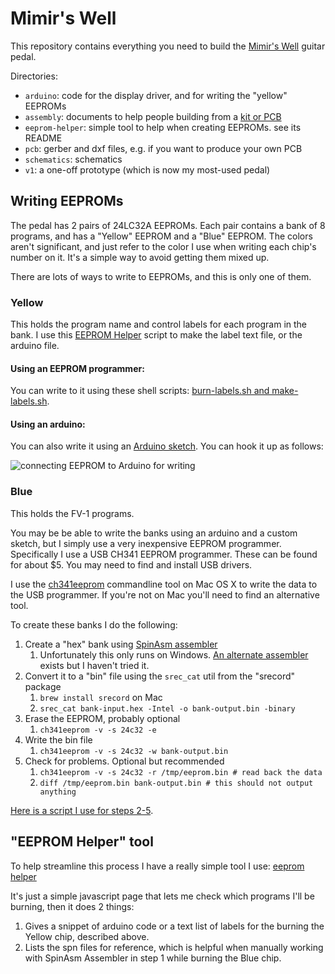 # Mimir's Well

This repository contains everything you need to build the [Mimir's Well](https://mas-effects.com/mimirs-well/) guitar pedal.

Directories:

* `arduino`: code for the display driver, and for writing the "yellow" EEPROMs
* `assembly`: documents to help people building from a [kit or PCB](https://mas-effects.square.site/shop/diy/5)
* `eeprom-helper`: simple tool to help when creating EEPROMs. see its README 
* `pcb`: gerber and dxf files, e.g. if you want to produce your own PCB
* `schematics`: schematics
* `v1`: a one-off prototype (which is now my most-used pedal)

## Writing EEPROMs

The pedal has 2 pairs of 24LC32A EEPROMs. Each pair contains a bank of 8 programs, and has a "Yellow" EEPROM and a "Blue" EEPROM.  The colors aren't significant, and just refer to the color I use when writing each chip's number on it. It's a simple way to avoid getting them mixed up.

There are lots of ways to write to EEPROMs, and this is only one of them.

### Yellow

This holds the program name and control labels for each program in the bank. I use this [EEPROM Helper](https://github.com/mstratman/fv1-pedal-platform/tree/master/eeprom-helper) script to make the label text file, or the arduino file.

#### Using an EEPROM programmer:

You can write to it using these shell scripts: [burn-labels.sh and make-labels.sh](https://gist.github.com/mstratman/d541932adb592097963afa8c9aeca4c1).

####  Using an arduino:

You can also write it using an [Arduino sketch](/arduino/eeprom/eeprom.ino). You can hook it up as follows:

![connecting EEPROM to Arduino for writing](/v1/schematics/eeprom%20prgramming_bb.png)


### Blue

This holds the FV-1 programs.

You may be be able to write the banks using an arduino and a custom sketch, but I simply use a very inexpensive EEPROM programmer.  Specifically I use a USB CH341 EEPROM programmer.  These can be found for about $5.  You may need to find and install USB drivers. 

I use the [ch341eeprom](https://github.com/command-tab/ch341eeprom) commandline tool on Mac OS X to write the data to the USB programmer.  If you're not on Mac you'll need to find an alternative tool.

To create these banks I do the following:

1. Create a "hex" bank using [SpinAsm assembler](http://spinsemi.com/products.html)
    1. Unfortunately this only runs on Windows. [An alternate assembler](https://github.com/ndf-zz/asfv1) exists but I haven't tried it.
2. Convert it to a "bin" file using the `srec_cat` util from the "srecord" package
    1. `brew install srecord` on Mac
    2. `srec_cat bank-input.hex -Intel -o bank-output.bin -binary`
3. Erase the EEPROM, probably optional
    1. `ch341eeprom -v -s 24c32 -e`
4. Write the bin file
    1. `ch341eeprom -v -s 24c32 -w bank-output.bin`
5. Check for problems. Optional but recommended
    1. `ch341eeprom -v -s 24c32 -r /tmp/eeprom.bin # read back the data`
    2. `diff /tmp/eeprom.bin bank-output.bin # this should not output anything`


[Here is a script I use for steps 2-5](https://gist.github.com/mstratman/5ede44bfd3bc87219b2a90b9920d51e1).

## "EEPROM Helper" tool

To help streamline this process I have a really simple tool I use: [eeprom helper](https://github.com/mstratman/fv1-pedal-platform/tree/master/eeprom-helper)

It's just a simple javascript page that lets me check which programs I'll be burning, then it does 2 things:

1. Gives a snippet of arduino code or a text list of labels for the burning the Yellow chip, described above.
2. Lists the spn files for reference, which is helpful when manually working with SpinAsm Assembler in step 1 while burning the Blue chip.

